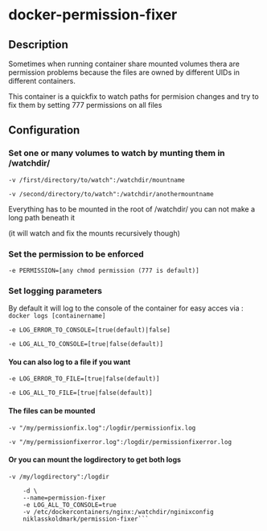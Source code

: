 # docker-permission-fixer

## Description

Sometimes when running container share mounted volumes thera are permission problems because the files are owned by different UIDs in different containers.

This container is a quickfix to watch paths for permision changes and try to fix them by setting 777 permissions on all files


## Configuration

### Set one or many volumes to watch by munting them in /watchdir/

```-v /first/directory/to/watch":/watchdir/mountname```

```-v /second/directory/to/watch":/watchdir/anothermountname```

Everything has to be mounted in the root of /watchdir/ you can not make a long path beneath it

(it will watch and fix the mounts recursively though)

### Set the permission to be enforced

```-e PERMISSION=[any chmod permission (777 is default)]```

### Set logging parameters
By default it will log to the console of the container for easy acces via : `docker logs [containername]`

```-e LOG_ERROR_TO_CONSOLE=[true(default)|false]```

```-e LOG_ALL_TO_CONSOLE=[true|false(default)]```

#### You can also log to a file if you want

```-e LOG_ERROR_TO_FILE=[true|false(default)]```

```-e LOG_ALL_TO_FILE=[true|false(default)]```

#### The files can be mounted

```-v "/my/permissionfix.log":/logdir/permissionfix.log```

```-v "/my/permissionfixerror.log":/logdir/permissionfixerror.log```

#### Or you can mount the logdirectory to get both logs

```-v /my/logdirectory":/logdir```

```docker run \
    -d \
    --name=permission-fixer
    -e LOG_ALL_TO_CONSOLE=true
    -v /etc/dockercontainers/nginx:/watchdir/nginixconfig
    niklasskoldmark/permission-fixer```